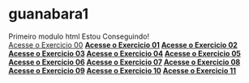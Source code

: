 # guanabara1
 Primeiro modulo html
Estou Conseguindo!
<br>
<a href="https://devalfred22.github.io/guanabara1/EX00/">Acesse o Exercicio 00</a>
<b>
<a href="https://devalfred22.github.io/guanabara1/EX01/">Acesse o Exercicio 01</a>
<b>
<a href="https://devalfred22.github.io/guanabara1/EX02/">Acesse o Exercicio 02</a>
<b>
<a href="https://devalfred22.github.io/guanabara1/EX03/">Acesse o Exercicio 03</a>
<b>
<a href="https://devalfred22.github.io/guanabara1/EX04/">Acesse o Exercicio 04</a>
<b>
<a href="https://devalfred22.github.io/guanabara1/EX05/">Acesse o Exercicio 05</a>
<b>
<a href="https://devalfred22.github.io/guanabara1/EX06/">Acesse o Exercicio 06</a>
<b>
<a href="https://devalfred22.github.io/guanabara1/EX07/">Acesse o Exercicio 07</a>
<b>
<a href="https://devalfred22.github.io/guanabara1/EX08/">Acesse o Exercicio 08</a>
<b>
<a href="https://devalfred22.github.io/guanabara1/EX09/">Acesse o Exercicio 09</a>
<b>
<a href="https://devalfred22.github.io/guanabara1/EX10/">Acesse o Exercicio 10</a>
<b>
<a href="https://devalfred22.github.io/guanabara1/EX11/">Acesse o Exercicio 11</a>